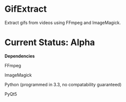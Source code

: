 GifExtract
==========

Extract gifs from videos using FFmpeg and ImageMagick.

<h1>Current Status: Alpha</h1>

**Dependencies**

FFmpeg

ImageMagick

Python (programmed in 3.3, no compatability guaranteed)

PyQt5
